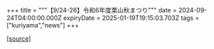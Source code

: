 +++
title = """【9/24-26】令和6年度栗山秋まつり"""
date = 2024-09-24T04:00:00.000Z
expiryDate = 2025-01-19T19:15:03.703Z
tags = ["kuriyama","news"]
+++


[[source]](https://www.town.kuriyama.hokkaido.jp/soshiki/53/28578.html)
